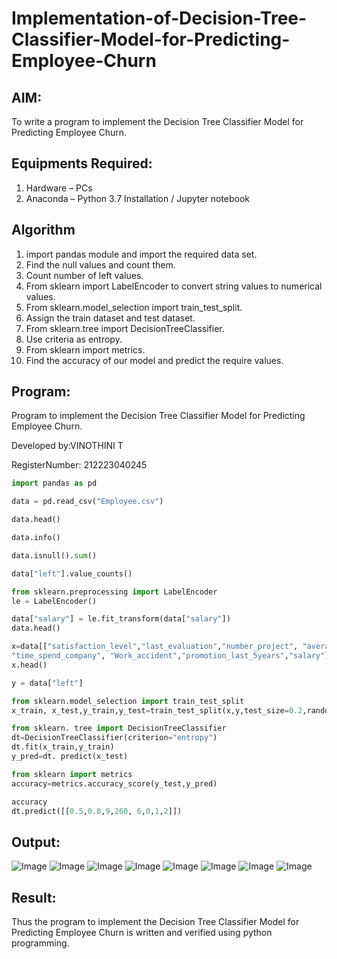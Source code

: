 # Implementation-of-Decision-Tree-Classifier-Model-for-Predicting-Employee-Churn

## AIM:
To write a program to implement the Decision Tree Classifier Model for Predicting Employee Churn.

## Equipments Required:
1. Hardware – PCs
2. Anaconda – Python 3.7 Installation / Jupyter notebook

## Algorithm
1. import pandas module and import the required data set.
2. Find the null values and count them.
3. Count number of left values.
4. From sklearn import LabelEncoder to convert string values to numerical values.
5. From sklearn.model_selection import train_test_split.
6. Assign the train dataset and test dataset.
7. From sklearn.tree import DecisionTreeClassifier.
8. Use criteria as entropy.
9. From sklearn import metrics.
10. Find the accuracy of our model and predict the require values.

## Program:
Program to implement the Decision Tree Classifier Model for Predicting Employee Churn.

Developed by:VINOTHINI T

RegisterNumber: 212223040245
```python
import pandas as pd

data = pd.read_csv("Employee.csv")

data.head()

data.info()

data.isnull().sum()

data["left"].value_counts()

from sklearn.preprocessing import LabelEncoder
le = LabelEncoder()

data["salary"] = le.fit_transform(data["salary"])
data.head()

x=data[["satisfaction_level","last_evaluation","number_project", "average_montly_hours",
"time_spend_company", "Work_accident","promotion_last_5years","salary"]]
x.head()

y = data["left"]

from sklearn.model_selection import train_test_split
x_train, x_test,y_train,y_test=train_test_split(x,y,test_size=0.2,random_state=100)

from sklearn. tree import DecisionTreeClassifier
dt=DecisionTreeClassifier(criterion="entropy")
dt.fit(x_train,y_train)
y_pred=dt. predict(x_test)

from sklearn import metrics
accuracy=metrics.accuracy_score(y_test,y_pred)

accuracy
dt.predict([[0.5,0.8,9,260, 6,0,1,2]])
```

## Output:
![Image](https://github.com/user-attachments/assets/95884279-089b-4718-a5eb-b8cb3e320ae9)
![Image](https://github.com/user-attachments/assets/3ff3ecf1-0dcc-478f-b0eb-fecfc4a0ab9c)
![Image](https://github.com/user-attachments/assets/9f508145-5a1b-4d79-9ec3-f375496faa3c)
![Image](https://github.com/user-attachments/assets/80ec1e5a-25b9-44f0-9f5f-812561a599cf)
![Image](https://github.com/user-attachments/assets/064e58cc-a9bb-43da-9262-a447023a9745)
![Image](https://github.com/user-attachments/assets/77b048cf-a1b9-4776-9869-a90899c49566)
![Image](https://github.com/user-attachments/assets/b88c48ed-4fdf-4969-8c57-9b722445d6ea)
![Image](https://github.com/user-attachments/assets/3cab59be-1b9b-4310-8f77-cc1e341dee54)
## Result:
Thus the program to implement the  Decision Tree Classifier Model for Predicting Employee Churn is written and verified using python programming.
